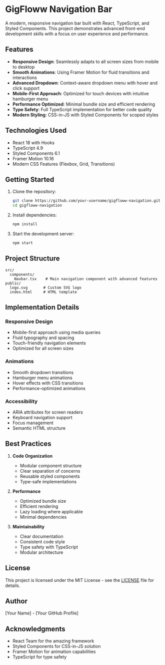 # GigFloww Navigation Bar

A modern, responsive navigation bar built with React, TypeScript, and Styled Components. This project demonstrates advanced front-end development skills with a focus on user experience and performance.

## Features

- **Responsive Design**: Seamlessly adapts to all screen sizes from mobile to desktop
- **Smooth Animations**: Using Framer Motion for fluid transitions and interactions
- **Advanced Dropdown**: Context-aware dropdown menu with hover and click support
- **Mobile-First Approach**: Optimized for touch devices with intuitive hamburger menu
- **Performance Optimized**: Minimal bundle size and efficient rendering
- **Type Safety**: Full TypeScript implementation for better code quality
- **Modern Styling**: CSS-in-JS with Styled Components for scoped styles

## Technologies Used

- React 18 with Hooks
- TypeScript 4.9
- Styled Components 6.1
- Framer Motion 10.16
- Modern CSS Features (Flexbox, Grid, Transitions)

## Getting Started

1. Clone the repository:
   ```bash
   git clone https://github.com/your-username/gigfloww-navigation.git
   cd gigfloww-navigation
   ```

2. Install dependencies:
   ```bash
   npm install
   ```

3. Start the development server:
   ```bash
   npm start
   ```

## Project Structure

```
src/
  components/
    Navbar.tsx    # Main navigation component with advanced features
public/
  logo.svg       # Custom SVG logo
  index.html     # HTML template
```

## Implementation Details

### Responsive Design
- Mobile-first approach using media queries
- Fluid typography and spacing
- Touch-friendly navigation elements
- Optimized for all screen sizes

### Animations
- Smooth dropdown transitions
- Hamburger menu animations
- Hover effects with CSS transitions
- Performance-optimized animations

### Accessibility
- ARIA attributes for screen readers
- Keyboard navigation support
- Focus management
- Semantic HTML structure

## Best Practices

1. **Code Organization**
   - Modular component structure
   - Clear separation of concerns
   - Reusable styled components
   - Type-safe implementations

2. **Performance**
   - Optimized bundle size
   - Efficient rendering
   - Lazy loading where applicable
   - Minimal dependencies

3. **Maintainability**
   - Clear documentation
   - Consistent code style
   - Type safety with TypeScript
   - Modular architecture

## License

This project is licensed under the MIT License - see the [LICENSE](LICENSE) file for details.

## Author

[Your Name] - [Your GitHub Profile]

## Acknowledgments

- React Team for the amazing framework
- Styled Components for CSS-in-JS solution
- Framer Motion for animation capabilities
- TypeScript for type safety 